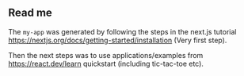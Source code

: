 Read me
-------

The `my-app` was generated by following the steps in the next.js tutorial https://nextjs.org/docs/getting-started/installation (Very first step).

Then the next steps was to use applications/examples from https://react.dev/learn quickstart (including tic-tac-toe etc).
